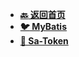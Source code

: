 <!-- 侧边栏 _sidebar.md -->

+ [**:back: 返回首页**](/basic/index.md)
+ [**:bird: MyBatis**](/basic/backend/spring-component/mybatis/mybatis.md)
+ [**:door: Sa-Token**](https://sa-token.dev33.cn/doc/index.html#/)